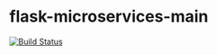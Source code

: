 # flask-microservices-main

[![Build Status](https://travis-ci.org/dmmeteo/flask-microservices-main.svg?branch=master)](https://travis-ci.org/dmmeteo/flask-microservices-main)